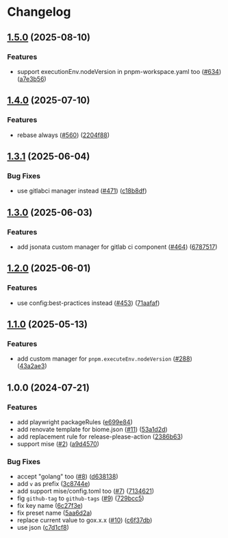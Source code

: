 # Changelog

## [1.5.0](https://github.com/Omochice/personal-renovate-config/compare/v1.4.0...v1.5.0) (2025-08-10)


### Features

* support executionEnv.nodeVersion in pnpm-workspace.yaml too ([#634](https://github.com/Omochice/personal-renovate-config/issues/634)) ([a7e3b56](https://github.com/Omochice/personal-renovate-config/commit/a7e3b569a384ee61c48216838240e782f32af1b5))

## [1.4.0](https://github.com/Omochice/personal-renovate-config/compare/v1.3.1...v1.4.0) (2025-07-10)


### Features

* rebase always ([#560](https://github.com/Omochice/personal-renovate-config/issues/560)) ([2204f88](https://github.com/Omochice/personal-renovate-config/commit/2204f882ae35bf9d41ef489cdd33e953cb201693))

## [1.3.1](https://github.com/Omochice/personal-renovate-config/compare/v1.3.0...v1.3.1) (2025-06-04)


### Bug Fixes

* use gitlabci manager instead ([#471](https://github.com/Omochice/personal-renovate-config/issues/471)) ([c18b8df](https://github.com/Omochice/personal-renovate-config/commit/c18b8dfc270067599494f000a5c833cb20cb7ff4))

## [1.3.0](https://github.com/Omochice/personal-renovate-config/compare/v1.2.0...v1.3.0) (2025-06-03)


### Features

* add jsonata custom manager for gitlab ci component ([#464](https://github.com/Omochice/personal-renovate-config/issues/464)) ([6787517](https://github.com/Omochice/personal-renovate-config/commit/678751755626801822558f1fd7e0f822d0d3d2b1))

## [1.2.0](https://github.com/Omochice/personal-renovate-config/compare/v1.1.0...v1.2.0) (2025-06-01)


### Features

* use config:best-practices instead ([#453](https://github.com/Omochice/personal-renovate-config/issues/453)) ([71aafaf](https://github.com/Omochice/personal-renovate-config/commit/71aafafb9df9b973f4fd38cbcfc3df090271a160))

## [1.1.0](https://github.com/Omochice/personal-renovate-config/compare/v1.0.0...v1.1.0) (2025-05-13)


### Features

* add custom manager for `pnpm.executeEnv.nodeVersion` ([#288](https://github.com/Omochice/personal-renovate-config/issues/288)) ([43a2ae3](https://github.com/Omochice/personal-renovate-config/commit/43a2ae3ae097e37d65e8fbd87836ad9625e2ec57))

## 1.0.0 (2024-07-21)


### Features

* add playwright packageRules ([e699e84](https://github.com/Omochice/personal-renovate-config/commit/e699e84da5c2fc8aeaddc8305f7ae7516751d987))
* add renovate template for biome.json ([#11](https://github.com/Omochice/personal-renovate-config/issues/11)) ([53a1d2d](https://github.com/Omochice/personal-renovate-config/commit/53a1d2dffa24a8e9bc1d4e02d417ffafbc79eeb5))
* add replacement rule for release-please-action ([2386b63](https://github.com/Omochice/personal-renovate-config/commit/2386b63d652154ee03c4b506dcd6ee8cdc3cd704))
* support mise ([#2](https://github.com/Omochice/personal-renovate-config/issues/2)) ([a9d4570](https://github.com/Omochice/personal-renovate-config/commit/a9d4570b85586de0c88fed64fc2941715a857b22))


### Bug Fixes

* accept "golang" too ([#8](https://github.com/Omochice/personal-renovate-config/issues/8)) ([d638138](https://github.com/Omochice/personal-renovate-config/commit/d6381382c2653c0a244d9b031353f6710bb045d1))
* add `v` as prefix ([3c8744e](https://github.com/Omochice/personal-renovate-config/commit/3c8744ef67ab3559040838889b9bc2795f425453))
* add support mise/config.toml too ([#7](https://github.com/Omochice/personal-renovate-config/issues/7)) ([7134621](https://github.com/Omochice/personal-renovate-config/commit/71346216e4b964bb317951165bb827f0fe358092))
* fig `github-tag` to `github-tags` ([#9](https://github.com/Omochice/personal-renovate-config/issues/9)) ([729bcc5](https://github.com/Omochice/personal-renovate-config/commit/729bcc5c6078d7ab0de4cdf69424fe38e6ee870a))
* fix key name ([6c27f3e](https://github.com/Omochice/personal-renovate-config/commit/6c27f3ea4e626b2a2190a948fdb57046b41f521e))
* fix preset name ([5aa6d2a](https://github.com/Omochice/personal-renovate-config/commit/5aa6d2a0972f600b7ab1ea53ea3ff29454367185))
* replace current value to gox.x.x ([#10](https://github.com/Omochice/personal-renovate-config/issues/10)) ([c6f37db](https://github.com/Omochice/personal-renovate-config/commit/c6f37db4e780cda02ed158cc5ac94ecfc5975f78))
* use json ([c7d1cf8](https://github.com/Omochice/personal-renovate-config/commit/c7d1cf8afb9164a17647257bb9abbd1f6b6dd70b))
